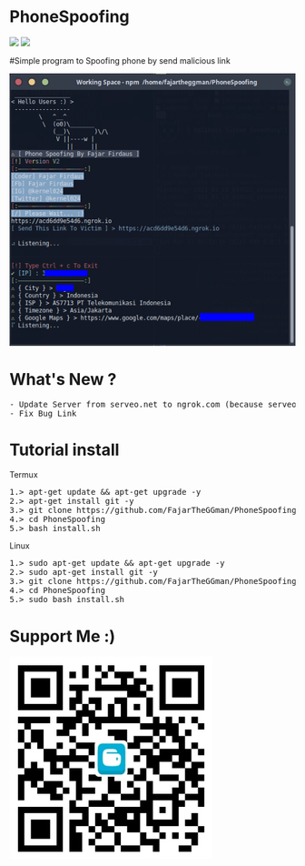 # PhoneSpoofing
![](https://img.shields.io/badge/Language-Javascript-Yellow) ![](https://img.shields.io/badge/Version-V2-lime)

#Simple program to Spoofing phone by send malicious link

![alt-text](https://github.com/FajarTheGGman/PhoneSpoofing/blob/master/%2C/screenshot.png)

# What's New ?
<pre>
- Update Server from serveo.net to ngrok.com (because serveo server is down)
- Fix Bug Link 
</pre>

# Tutorial install

Termux
<pre>
1.> apt-get update && apt-get upgrade -y
2.> apt-get install git -y
3.> git clone https://github.com/FajarTheGGman/PhoneSpoofing
4.> cd PhoneSpoofing
5.> bash install.sh
</pre>

Linux
<pre>
1.> sudo apt-get update && apt-get upgrade -y
2.> sudo apt-get install git -y
3.> git clone https://github.com/FajarTheGGman/PhoneSpoofing
4.> cd PhoneSpoofing
5.> sudo bash install.sh
</pre>


# Support Me :)
![donate](https://raw.githubusercontent.com/FajarTheGGman/F-Tools/master/.images/donate.jpeg)
